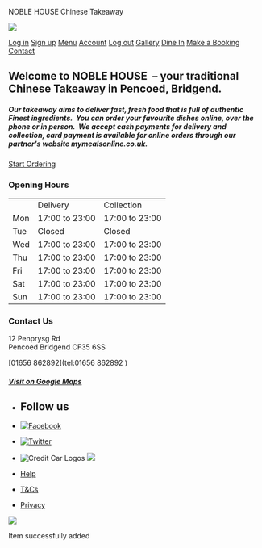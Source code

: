 NOBLE HOUSE Chinese Takeaway




[![](imgfix/logo.png)](index.html)

[Log in](login.html)
[Sign up](register.html)
[Menu](menu.html)
[Account](account.html)
[Log out](logout.html)
[Gallery](gallery.html)
[Dine In](dinein.html)
[Make a Booking](booking.html)
[Contact](index.html#contact)



Welcome to NOBLE HOUSE  – your traditional Chinese Takeaway in Pencoed, Bridgend.
---------------------------------------------------------------------------------

##### Our takeaway aims to deliver fast, fresh food that is full of authentic Finest ingredients.  You can order your favourite dishes online, over the phone or in person.  We accept cash payments for delivery and collection, card payment is available for online orders through our partner's website mymealsonline.co.uk.

[Start Ordering](menu.html)

### Opening Hours

|  |  |  |
| --- | --- | --- |
|  | Delivery | Collection |
| Mon | 17:00 to 23:00 | 17:00 to 23:00 |
| Tue | Closed | Closed |
| Wed | 17:00 to 23:00 | 17:00 to 23:00 |
| Thu | 17:00 to 23:00 | 17:00 to 23:00 |
| Fri | 17:00 to 23:00 | 17:00 to 23:00 |
| Sat | 17:00 to 23:00 | 17:00 to 23:00 |
| Sun | 17:00 to 23:00 | 17:00 to 23:00 |

### Contact Us



12 Penprysg Rd  
Pencoed Bridgend CF35 6SS

[01656 862892](tel:01656 862892 )

##### [Visit on Google Maps](https://www.google.com/maps/embed?pb=!1m14!1m8!1m3!1d9929.115841383666!2d-3.4981869!3d51.5264431!3m2!1i1024!2i768!4f13.1!3m3!1m2!1s0x486e134a9b441fe7%3A0x1fa46dedf11d8641!2sNoble%20House!5e0!3m2!1sen!2suk!4v1698862821428!5m2!1sen!2suk)

* Follow us
  ---------
* [![Facebook](imgfix/facebook.png)](https://www.facebook.com/ "Our Facebook page")
* [![Twitter](imgfix/twitter.png)](https://twitter.com/ "Our Twitter page")

* ![Credit Car Logos](imgfix/Credit-Card-Logos.png "Credit Car Logos")
  ![](imgfix/cleaness.png)

* [Help](faq.html)
* [T&Cs](terms.html)
* [Privacy](privacy.html)

[![](https://www.mymealsonline.co.uk/images/logo.png)](https://www.mymealsonline.co.uk)

Item successfully added